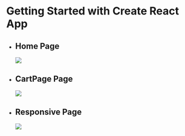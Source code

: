 # Getting Started with Create React App

<ul>
  <li><h2>Home Page</h2></li>
  <img src="https://github.com/Yugal2003/Ecommerce---Redux-Toolkit-With-Tailwind-CSS/assets/132428388/ac914787-0a01-446e-a350-924f0cf808cc" /><br>
</ul>

<ul>
  <li><h2>CartPage Page</h2></li>
  <img src="https://github.com/Yugal2003/Ecommerce---Redux-Toolkit-With-Tailwind-CSS/assets/132428388/95a68230-b787-4c64-a8f2-828f7042413f" /><br>
</ul>

<ul>
  <li><h2>Responsive Page</h2></li>
  <img src="https://github.com/Yugal2003/Ecommerce---Redux-Toolkit-With-Tailwind-CSS/assets/132428388/a6b895cd-3c56-455c-8331-bf26daf0c2ee" /><br>
</ul>
